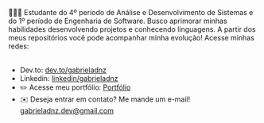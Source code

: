 <!-- <h1 align="center"><b>Olá, :wave:</b></h1> 
<center> -->

<!--
 <div align="center">
<a href="https://git.io/typing-svg"><img src="https://readme-typing-svg.demolab.com?font=Fira+Code&weight=500&size=27&pause=1000&color=821BFD&background=2E0A3000&center=true&vCenter=true&width=435&lines=Bem-vindo(a)+ao+meu+GitHub!" alt="Typing SVG" /></a>
 </div>
</center>

<hr>
-->

<div>
👩🏻‍💻 Estudante do 4º período de Análise e Desenvolvimento de Sistemas e do 1º período de Engenharia de Software. Busco aprimorar minhas habilidades desenvolvendo projetos e conhecendo linguagens. A partir dos meus repositórios você pode acompanhar minha evolução! Acesse minhas redes:
</div>
<br>

- Dev.to: <a target="_blank" href="https://dev.to/gabrieladnz">dev.to/gabrieladnz</a>
- Linkedin: <a target="_blank" href="https://www.linkedin.com/in/gabrieladnz/">linkedin/gabrieladnz</a>
- ✏️ Acesse meu portfólio: <a target="_blank" href="https://gabrieladnz.github.io/">Portfólio</a>
- :envelope:	Deseja entrar em contato? Me mande um e-mail! <a href="mailto:seuemail@example.com">gabrieladnz.dev@gmail.com</a>
<!---
<hr>

  

gbdnz/gbdnz is a ✨ special ✨ repository because its `README.md` (this file) appears on your GitHub profile.
You can click the Preview link to take a look at your changes.

<div align="center">
<div> <a href="https://github.com/gabrieladnz">
<img height="178em" src="https://github-readme-stats-sigma-five.vercel.app/api/top-langs/?username=gabrieladnz&layout=compact&langs_count=10&theme=midnight-purple"/>
<img height="178em" src="https://github-readme-stats-sigma-five.vercel.app/api?username=gabrieladnz&show_icons=true&theme=midnight-purple"/>
</div>
</div>
 <hr>
 
<div align="center">
  <img src="https://github.com/gabrieladnz/gabrieladnz/blob/output/github-contribution-grid-snake.svg" alt="snake gif">
</div>
--->
